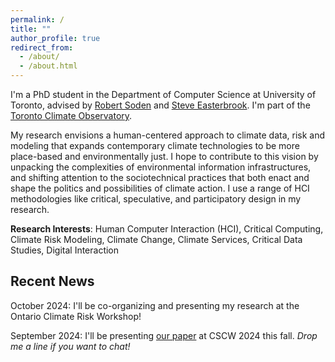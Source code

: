 ```yaml
---
permalink: /
title: ""
author_profile: true
redirect_from: 
  - /about/
  - /about.html
---
```


I'm a PhD student in the Department of Computer Science at University of Toronto, advised by [Robert Soden](http://robertsoden.io/) and [Steve Easterbrook](https://www.environment.utoronto.ca/people/directories/all-faculty/steve-easterbrook). I'm part of the [Toronto Climate Observatory](https://www.climateobservatory.ca/).

My research envisions a human-centered approach to climate data, risk and modeling that expands contemporary climate technologies to be more place-based and environmentally just. I hope to contribute to this vision by unpacking the complexities of environmental information infrastructures, and shifting attention to the sociotechnical practices that both enact and shape the politics and possibilities of climate action. I use a range of HCI methodologies like critical, speculative, and participatory design in my research. 

**Research Interests**: Human Computer Interaction (HCI), Critical Computing, Climate Risk Modeling, Climate Change, Climate Services, Critical Data Studies, Digital Interaction

## Recent News

October 2024: I'll be co-organizing and presenting my research at the Ontario Climate Risk Workshop!

September 2024: I'll be presenting [our paper](https://dl.acm.org/doi/10.1145/3637373) at CSCW 2024 this fall. <em>Drop me a line if you want to chat!</em>
